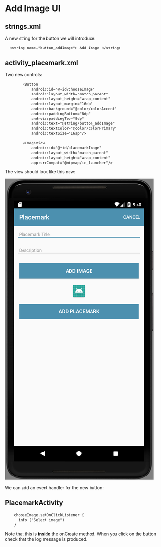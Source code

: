 # Add Image UI

## strings.xml

A new string for the button we will introduce:

~~~
  <string name="button_addImage"> Add Image </string>
~~~

## activity_placemark.xml

Two new controls:

~~~
        <Button
            android:id="@+id/chooseImage"
            android:layout_width="match_parent"
            android:layout_height="wrap_content"
            android:layout_margin="16dp"
            android:background="@color/colorAccent"
            android:paddingBottom="8dp"
            android:paddingTop="8dp"
            android:text="@string/button_addImage"
            android:textColor="@color/colorPrimary"
            android:textSize="16sp"/>

        <ImageView
            android:id="@+id/placemarkImage"
            android:layout_width="match_parent"
            android:layout_height="wrap_content"
            app:srcCompat="@mipmap/ic_launcher"/>

~~~

The view should look like this now:

![](img/01.png)

We can add an event handler for the new button:

## PlacemarkActivity

~~~
    chooseImage.setOnClickListener {
      info ("Select image")
    }
~~~

Note that this is **inside** the onCreate method. When you click on the button check that the log message is produced.